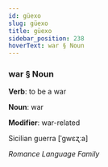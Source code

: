 ```yaml
---
id: güexo
slug: güexo
title: güexo
sidebar_position: 238
hoverText: war § Noun
---
```


### war § Noun

**Verb**: to be a war

**Noun**: war

**Modifier**: war-related

Sicilian guerra [ˈɡwɛʐːa]

*Romance Language Family*